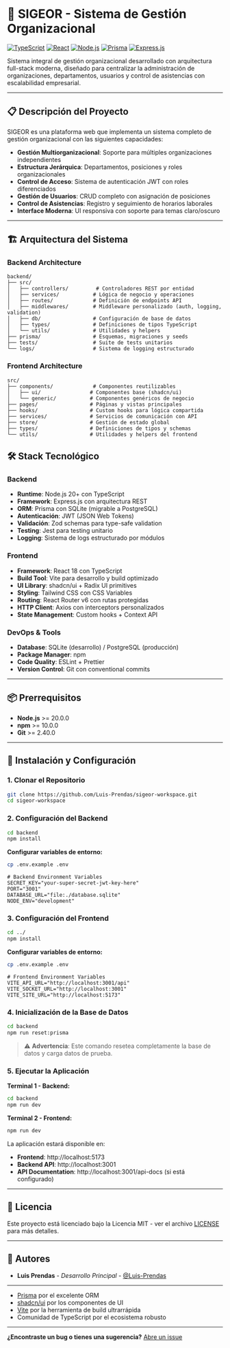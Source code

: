# 🏢 SIGEOR - Sistema de Gestión Organizacional

[![TypeScript](https://img.shields.io/badge/TypeScript-007ACC?style=flat&logo=typescript&logoColor=white)](https://www.typescriptlang.org/)
[![React](https://img.shields.io/badge/React-20232A?style=flat&logo=react&logoColor=61DAFB)](https://reactjs.org/)
[![Node.js](https://img.shields.io/badge/Node.js-43853D?style=flat&logo=node.js&logoColor=white)](https://nodejs.org/)
[![Prisma](https://img.shields.io/badge/Prisma-3982CE?style=flat&logo=Prisma&logoColor=white)](https://prisma.io/)
[![Express.js](https://img.shields.io/badge/Express.js-404D59?style=flat&logo=express)](https://expressjs.com/)

Sistema integral de gestión organizacional desarrollado con arquitectura full-stack moderna, diseñado para centralizar la administración de organizaciones, departamentos, usuarios y control de asistencias con escalabilidad empresarial.

---

## 📋 Descripción del Proyecto

SIGEOR es una plataforma web que implementa un sistema completo de gestión organizacional con las siguientes capacidades:

- **Gestión Multiorganizacional**: Soporte para múltiples organizaciones independientes
- **Estructura Jerárquica**: Departamentos, posiciones y roles organizacionales
- **Control de Acceso**: Sistema de autenticación JWT con roles diferenciados
- **Gestión de Usuarios**: CRUD completo con asignación de posiciones
- **Control de Asistencias**: Registro y seguimiento de horarios laborales
- **Interface Moderna**: UI responsiva con soporte para temas claro/oscuro

---

## 🏗️ Arquitectura del Sistema

### **Backend Architecture**
```
backend/
├── src/
│   ├── controllers/         # Controladores REST por entidad
│   ├── services/           # Lógica de negocio y operaciones
│   ├── routes/             # Definición de endpoints API
│   ├── middlewares/        # Middleware personalizado (auth, logging, validation)
│   ├── db/                 # Configuración de base de datos
│   ├── types/              # Definiciones de tipos TypeScript
│   └── utils/              # Utilidades y helpers
├── prisma/                 # Esquemas, migraciones y seeds
├── tests/                  # Suite de tests unitarios
└── logs/                   # Sistema de logging estructurado
```

### **Frontend Architecture**
```
src/
├── components/             # Componentes reutilizables
│   ├── ui/                # Componentes base (shadcn/ui)
│   └── generic/           # Componentes genéricos de negocio
├── pages/                 # Páginas y vistas principales
├── hooks/                 # Custom hooks para lógica compartida
├── services/              # Servicios de comunicación con API
├── store/                 # Gestión de estado global
├── types/                 # Definiciones de tipos y schemas
└── utils/                 # Utilidades y helpers del frontend
```

## 🛠️ Stack Tecnológico

### **Backend**
- **Runtime**: Node.js 20+ con TypeScript
- **Framework**: Express.js con arquitectura REST
- **ORM**: Prisma con SQLite (migrable a PostgreSQL)
- **Autenticación**: JWT (JSON Web Tokens)
- **Validación**: Zod schemas para type-safe validation
- **Testing**: Jest para testing unitario
- **Logging**: Sistema de logs estructurado por módulos

### **Frontend**
- **Framework**: React 18 con TypeScript
- **Build Tool**: Vite para desarrollo y build optimizado
- **UI Library**: shadcn/ui + Radix UI primitives
- **Styling**: Tailwind CSS con CSS Variables
- **Routing**: React Router v6 con rutas protegidas
- **HTTP Client**: Axios con interceptors personalizados
- **State Management**: Custom hooks + Context API

### **DevOps & Tools**
- **Database**: SQLite (desarrollo) / PostgreSQL (producción)
- **Package Manager**: npm
- **Code Quality**: ESLint + Prettier
- **Version Control**: Git con conventional commits

---

## 📦 Prerrequisitos

- **Node.js** >= 20.0.0
- **npm** >= 10.0.0
- **Git** >= 2.40.0

---

## 🚀 Instalación y Configuración

### 1. **Clonar el Repositorio**
```bash
git clone https://github.com/Luis-Prendas/sigeor-workspace.git
cd sigeor-workspace
```

### 2. **Configuración del Backend**
```bash
cd backend
npm install
```

**Configurar variables de entorno:**
```bash
cp .env.example .env
```

```env
# Backend Environment Variables
SECRET_KEY="your-super-secret-jwt-key-here"
PORT="3001"
DATABASE_URL="file:./database.sqlite"
NODE_ENV="development"
```

### 3. **Configuración del Frontend**
```bash
cd ../
npm install
```

**Configurar variables de entorno:**
```bash
cp .env.example .env
```

```env
# Frontend Environment Variables
VITE_API_URL="http://localhost:3001/api"
VITE_SOCKET_URL="http://localhost:3001"
VITE_SITE_URL="http://localhost:5173"
```

### 4. **Inicialización de la Base de Datos**
```bash
cd backend
npm run reset:prisma
```

> ⚠️ **Advertencia**: Este comando resetea completamente la base de datos y carga datos de prueba.

### 5. **Ejecutar la Aplicación**

**Terminal 1 - Backend:**
```bash
cd backend
npm run dev
```

**Terminal 2 - Frontend:**
```bash
npm run dev
```

La aplicación estará disponible en:
- **Frontend**: http://localhost:5173
- **Backend API**: http://localhost:3001
- **API Documentation**: http://localhost:3001/api-docs (si está configurado)

---

## 📄 Licencia

Este proyecto está licenciado bajo la Licencia MIT - ver el archivo [LICENSE](LICENSE) para más detalles.

---

## 👥 Autores

- **Luis Prendas** - *Desarrollo Principal* - [@Luis-Prendas](https://github.com/Luis-Prendas)

---


- [Prisma](https://prisma.io/) por el excelente ORM
- [shadcn/ui](https://ui.shadcn.com/) por los componentes de UI
- [Vite](https://vitejs.dev/) por la herramienta de build ultrarrápida
- Comunidad de TypeScript por el ecosistema robusto

---

**¿Encontraste un bug o tienes una sugerencia?** [Abre un issue](https://github.com/Luis-Prendas/sigeor-workspace/issues)
